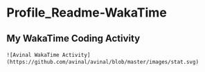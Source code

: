 # Profile_Readme-WakaTime

## My WakaTime Coding Activity
    ![Avinal WakaTime Activity](https://github.com/avinal/avinal/blob/master/images/stat.svg)